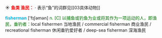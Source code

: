 ☀ <font color="red">**鱼类 渔民：**</font>
· 表示“鱼”的词群见[[03具体动物]]

<font color="sky blue">**fisherman**</font> ['fɪʃəmən] 
<font color="rgb(227, 108, 9)">n. [C] 以捕鱼或钓鱼为业或将其作为一项运动的人，即渔民，垂钓者：</font>local fishermen 当地渔民 / commercial fisherman 商业渔民 / recreational fisherman 休闲垂钓爱好者 / deep-sea fisherman 深海渔民 
